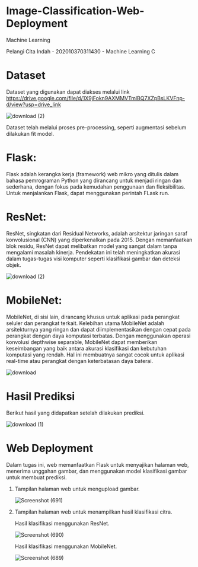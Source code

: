 # Image-Classification-Web-Deployment
Machine Learning


Pelangi Cita Indah - 202010370311430 - Machine Learning C


# Dataset
Dataset yang digunakan dapat diakses melalui link https://drive.google.com/file/d/1X9jFokn9AXMMVTmlBQ7XZpBsLKVFnp-d/view?usp=drive_link 

![download (2)](https://github.com/PelangiCita/Image-Classification-Web-Deployment/assets/72428654/c10cad5a-49dd-43a8-b421-b18656e60dff)

Dataset telah melalui proses pre-processing, seperti augmentasi sebelum dilakukan fit model.

# Flask:
Flask adalah kerangka kerja (framework) web mikro yang ditulis dalam bahasa pemrograman Python yang dirancang untuk 
menjadi ringan dan sederhana, dengan fokus pada kemudahan penggunaan dan fleksibilitas. Untuk menjalankan Flask, dapat 
menggunakan perintah FLask run.

# ResNet:
ResNet, singkatan dari Residual Networks, adalah arsitektur jaringan saraf konvolusional (CNN) yang diperkenalkan pada 2015. 
Dengan memanfaatkan blok residu, ResNet dapat melibatkan model yang sangat dalam tanpa mengalami masalah kinerja. Pendekatan 
ini telah meningkatkan akurasi dalam tugas-tugas visi komputer seperti klasifikasi gambar dan deteksi objek.

![download (2)](https://github.com/PelangiCita/Image-Classification-Web-Deployment/assets/72428654/6e9f6aa1-d180-448e-a6cc-9ce3b7106750)


# MobileNet:
MobileNet, di sisi lain, dirancang khusus untuk aplikasi pada perangkat seluler dan perangkat terkait. Kelebihan utama MobileNet 
adalah arsitekturnya yang ringan dan dapat diimplementasikan dengan cepat pada perangkat dengan daya komputasi terbatas. Dengan
menggunakan operasi konvolusi depthwise separable, MobileNet dapat memberikan keseimbangan yang baik antara akurasi klasifikasi
dan kebutuhan komputasi yang rendah. Hal ini membuatnya sangat cocok untuk aplikasi real-time atau perangkat dengan keterbatasan 
daya baterai.

![download](https://github.com/PelangiCita/Image-Classification-Web-Deployment/assets/72428654/99a99500-6376-43e4-b826-5b0630310d1a)


# Hasil Prediksi
Berikut hasil yang didapatkan setelah dilakukan prediksi.

![download (1)](https://github.com/PelangiCita/Image-Classification-Web-Deployment/assets/72428654/6f00620a-0e5b-4338-8eee-a4f89686701c)


# Web Deployment
Dalam tugas ini, web memanfaatkan Flask untuk menyajikan halaman web, menerima unggahan gambar, dan menggunakan model klasifikasi 
gambar untuk membuat prediksi. 

1. Tampilan halaman web untuk mengupload gambar.

   ![Screenshot (691)](https://github.com/PelangiCita/Image-Classification-Web-Deployment/assets/72428654/1b0dd5fa-dcd7-4f3e-a6c6-c2af9f03a814)
   
2. Tampilan halaman web untuk menampilkan hasil klasifikasi citra.
  
   Hasil klasifikasi menggunakan ResNet.
   
   ![Screenshot (690)](https://github.com/PelangiCita/Image-Classification-Web-Deployment/assets/72428654/697cf313-a5e8-42ad-bb53-522f893f0828)

   Hasil klasifikasi menggunakan MobileNet.

   ![Screenshot (689)](https://github.com/PelangiCita/Image-Classification-Web-Deployment/assets/72428654/49f07f84-12f6-4ba4-8c0b-4468c1edb456)
